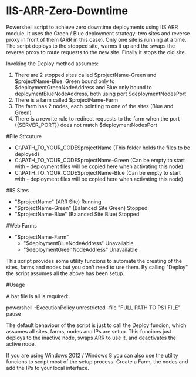 IIS-ARR-Zero-Downtime
=====================

Powershell script to achieve zero downtime deployments using IIS ARR module. 
It uses the Green / Blue deployment strategy: two sites and reverse proxy in front of them (ARR in this case).
Only one site is running at a time. The script deploys to the stopped site, warms it up and the 
swaps the reverse proxy to route requests to the new site. Finally it stops the old site.

Invoking the Deploy method assumes:
 1. There are 2 stopped sites called $projectName-Green and $projectName-Blue. Green bound only to $deploymentGreenNodeAddress and Blue only bound to deploymentBlueNodeAddress, both using port $deploymentNodesPort
 2. There is a farm called $projectName-Farm
 3. The farm has 2 nodes, each pointing to one of the sites (Blue and Green)
 4. There is a rewrite rule to redirect requests to the farm when the port ({SERVER_PORT}) does not match $deploymentNodesPort

#File Strcuture
 - C:\PATH_TO_YOUR_CODE\$projectName        (This folder holds the files to be deployed)
 - C:\PATH_TO_YOUR_CODE\$projectName-Green  (Can be empty to start with - deployment files will be copied here when activating this node)
 - C:\PATH_TO_YOUR_CODE\$projectName-Blue   (Can be empty to start with - deployment files will be copied here when activating this node)

#IIS Sites
 - "$projectName"           (ARR Site)              Running
 - "$projectName-Green"     (Balanced Site Green)   Stopped
 - "$projectName-Blue"      (Balanced Site Blue)    Stopped

#Web Farms
 - "$projectName-Farm"  
   - "$deploymentBlueNodeAddress"     Unavailable
   - "$deploymentGreenNodeAddress"    Unavailable

This script provides some utility funcions to automate the creating of the sites, farms and nodes
but you don't need to use them. By calling "Deploy" the script assumes all the above has been setup.

#Usage

A bat file is all is required:

powershell     -ExecutionPolicy unrestricted -file "FULL PATH TO PS1 FILE"
pause

The default behaviour of the script is just to call the Deploy funcion, which assumes all sites, farms, nodes and IPs 
are setup. This funcions just deploys to the inactive node, swaps ARR to use it, and deactivates the active node.

If you are using Windows 2012 / Windows 8 you can also use the utility funcions to script most of the 
setup process. Create a Farm, the nodes and add the IPs to your local interface.

